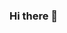 ### Hi there 👋

<!--
**yusufadhiwinata/yusufadhiwinata** is a ✨ _special_ ✨ repository because its `README.md` (this file) appears on your GitHub profile.

Here are some ideas to get you started:

- 🔭 I’m currently working on Phinisi Hospitality as Cashier and work freelance as Mobile Developer for startup company
- 🌱 I’m currently learning React Native and Flutter
- 📫 How to reach me: im build apps with native Kotlin and Java

[![Anurag's GitHub stats](https://github-readme-stats.vercel.app/api?username=yusufadhiwinata)](https://github.com/anuraghazra/github-readme-stats)
